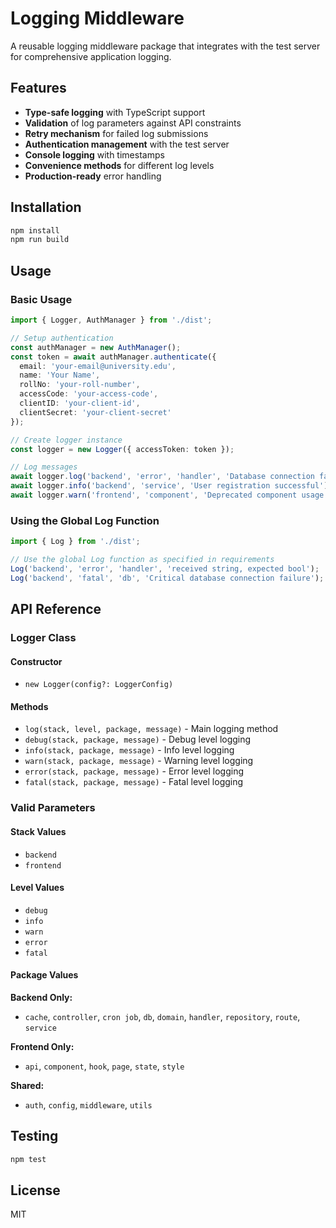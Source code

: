 # Logging Middleware

A reusable logging middleware package that integrates with the test server for comprehensive application logging.

## Features

- **Type-safe logging** with TypeScript support
- **Validation** of log parameters against API constraints
- **Retry mechanism** for failed log submissions
- **Authentication management** with the test server
- **Console logging** with timestamps
- **Convenience methods** for different log levels
- **Production-ready** error handling

## Installation

```bash
npm install
npm run build
```

## Usage

### Basic Usage

```typescript
import { Logger, AuthManager } from './dist';

// Setup authentication
const authManager = new AuthManager();
const token = await authManager.authenticate({
  email: 'your-email@university.edu',
  name: 'Your Name',
  rollNo: 'your-roll-number',
  accessCode: 'your-access-code',
  clientID: 'your-client-id',
  clientSecret: 'your-client-secret'
});

// Create logger instance
const logger = new Logger({ accessToken: token });

// Log messages
await logger.log('backend', 'error', 'handler', 'Database connection failed');
await logger.info('backend', 'service', 'User registration successful');
await logger.warn('frontend', 'component', 'Deprecated component usage detected');
```

### Using the Global Log Function

```typescript
import { Log } from './dist';

// Use the global Log function as specified in requirements
Log('backend', 'error', 'handler', 'received string, expected bool');
Log('backend', 'fatal', 'db', 'Critical database connection failure');
```

## API Reference

### Logger Class

#### Constructor
- `new Logger(config?: LoggerConfig)`

#### Methods
- `log(stack, level, package, message)` - Main logging method
- `debug(stack, package, message)` - Debug level logging
- `info(stack, package, message)` - Info level logging
- `warn(stack, package, message)` - Warning level logging
- `error(stack, package, message)` - Error level logging
- `fatal(stack, package, message)` - Fatal level logging

### Valid Parameters

#### Stack Values
- `backend`
- `frontend`

#### Level Values
- `debug`
- `info`
- `warn`
- `error`
- `fatal`

#### Package Values

**Backend Only:**
- `cache`, `controller`, `cron job`, `db`, `domain`, `handler`, `repository`, `route`, `service`

**Frontend Only:**
- `api`, `component`, `hook`, `page`, `state`, `style`

**Shared:**
- `auth`, `config`, `middleware`, `utils`

## Testing

```bash
npm test
```

## License

MIT